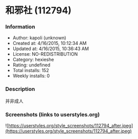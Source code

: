 # 和邪社 (112794)

### Information
- Author: kapoli (unknown)
- Created at: 4/16/2015, 10:12:34 AM
- Updated at: 4/16/2015, 10:36:43 AM
- License: NO-REDISTRIBUTION
- Category: hexieshe
- Rating: undefined
- Total installs: 152
- Weekly installs: 0


### Description
并非成人


### Screenshots (links to userstyles.org)
![https://userstyles.org/style_screenshots/112794_after.jpeg](https://userstyles.org/style_screenshots/112794_after.jpeg)


